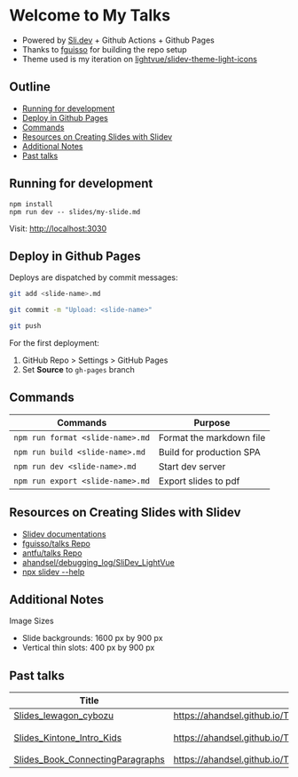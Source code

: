 # Welcome to My Talks

* Powered by [Sli.dev](https://sli.dev) + Github Actions + Github Pages
* Thanks to [fguisso](https://github.com/fguisso/talks) for building the repo setup
* Theme used is my iteration on [lightvue/slidev-theme-light-icons](https://github.com/lightvue/slidev-theme-light-icons)

## Outline <!-- omit in toc -->
<!-- markdownlint-disable MD007 -->
* [Running for development](#running-for-development)
* [Deploy in Github Pages](#deploy-in-github-pages)
* [Commands](#commands)
* [Resources on Creating Slides with Slidev](#resources-on-creating-slides-with-slidev)
* [Additional Notes](#additional-notes)
* [Past talks](#past-talks)
<!-- markdownlint-enable MD007 -->

## Running for development

```shell
npm install
npm run dev -- slides/my-slide.md
```

Visit: <http://localhost:3030>

## Deploy in Github Pages

Deploys are dispatched by commit messages:

```bash
git add <slide-name>.md

git commit -m "Upload: <slide-name>"

git push
```

For the first deployment:

  1. GitHub Repo > Settings > GitHub Pages
  2. Set **Source** to `gh-pages` branch

## Commands

| Commands                         | Purpose                  |
| -------------------------------- | ------------------------ |
| `npm run format <slide-name>.md` | Format the markdown file |
| `npm run build <slide-name>.md`  | Build for production SPA |
| `npm run dev <slide-name>.md`    | Start dev server         |
| `npm run export <slide-name>.md` | Export slides to pdf     |

## Resources on Creating Slides with Slidev

* [Slidev documentations](https://sli.dev/)
* [fguisso/talks Repo](https://github.com/fguisso/talks)
* [antfu/talks Repo](https://github.com/antfu/talks)
* [ahandsel/debugging_log/SliDev_LightVue](https://github.com/ahandsel/debugging_log/tree/master/SliDev_LightVue)
* [npx slidev --help](https://github.com/ahandsel/debugging_log/blob/master/SliDev_LightVue/SliDev_Basic/SliDev_Help.md#npx-slidev---help)

## Additional Notes

Image Sizes

* Slide backgrounds: 1600 px by 900 px
* Vertical thin slots: 400 px by 900 px

## Past talks

| Title                                                                   | Slides Link                                                          | Status    |
| ----------------------------------------------------------------------- | -------------------------------------------------------------------- | --------- |
| [Slides_lewagon_cybozu](Slides_lewagon_cybozu.md)                       | <https://ahandsel.github.io/Talks/Slides_lewagon_cybozu/>            | Done ✅    |
| [Slides_Kintone_Intro_Kids](Slides_Kintone_Intro_Kids.md)               | <https://ahandsel.github.io/Talks/Slides_Kintone_Intro_Kids/>        | Pending ✏️ |
| [Slides_Book_ConnectingParagraphs](Slides_Book_ConnectingParagraphs.md) | <https://ahandsel.github.io/Talks/Slides_Book_ConnectingParagraphs/> | Done ✅    |
